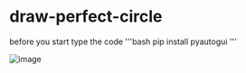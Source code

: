 # draw-perfect-circle

before you start type the code
'''bash
pip install pyautogui
'''

![image](simulateion.png)
